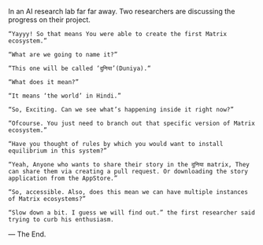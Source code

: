 In an AI research lab far far away. Two researchers are discussing the progress on their project.

    “Yayyy! So that means You were able to create the first Matrix ecosystem.”

    “What are we going to name it?”

    “This one will be called ‘दुनिया’(Duniya).“

    “What does it mean?”

    “It means ‘the world’ in Hindi.”

    “So, Exciting. Can we see what’s happening inside it right now?” 

    “Ofcourse. You just need to branch out that specific version of Matrix ecosystem.”

    “Have you thought of rules by which you would want to install equilibrium in this system?” 

    “Yeah, Anyone who wants to share their story in the दुनिया matrix, They can share them via creating a pull request. Or downloading the story application from the AppStore.”

    “So, accessible. Also, does this mean we can have multiple instances of Matrix ecosystems?”

    “Slow down a bit. I guess we will find out.” the first researcher said trying to curb his enthusiasm.

— The End.